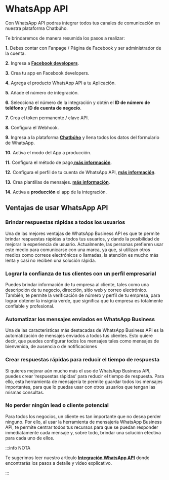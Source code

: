 # WhatsApp API

Con WhatsApp API podras integrar todos tus canales de comunicación en nuestra plataforma Chatbúho.

Te brindaremos de manera resumida los pasos a realizar:

**1.** Debes contar con Fanpage / Página de Facebook y ser administrador de la cuenta.

**2.** Ingresa a **[Facebook developers](https://developers.facebook.com/?locale=es_ES)**.

**3.** Crea tu app en Facebook developers.

**4.** Agrega el producto WhatsApp API a tu Aplicación.

**5.** Añade el número de integración.

**6.** Selecciona el número de la integración y obtén el **ID de número de teléfono** y **ID de cuenta de negocio**.

**7.** Crea el token permanente / clave API.

**8.** Configura el Webhook.

**9.** Ingresa a la plataforma **[Chatbúho](https://chat.buho.la/)** y llena todos los datos del formulario de WhatsApp.

**10.** Activa el modo del App a producción.

**11.** Configura el método de pago,**[más información](/docs/whatsapp-api-facebook/Como-agregar-una-tarjeta-de-crédito-o-débito-a-la-plataforma-de-WhatsApp-Business.md)**.

**12.** Configura el perfil de tu cuenta de WhatsApp API, **[más información](/docs/whatsapp-api-facebook/Añadir-foto-perfil.md)**.

**13.** Crea plantillas de mensajes. **[más información](/docs/configuracion-inicial/05-Plantillas-de-mensajes.md)**.

**14.** Activa a **producción** el app de la integración.

## Ventajas de usar WhatsApp API

### Brindar respuestas rápidas a todos los usuarios

Una de las mejores ventajas de WhatsApp Business API es que te permite brindar respuestas rápidas a todos tus usuarios, y dando la posibilidad de mejorar la experiencia de usuario. Actualmente, las personas prefieren usar este medio para comunicarse con una marca, ya que, si utilizan otros medios como correos electrónicos o llamadas, la atención es mucho más lenta y casi no reciben una solución rápida. 

### Lograr la confianza de tus clientes con un perfil empresarial 

Puedes brindar información de tu empresa al cliente, tales como una descripción de tu negocio, dirección, sitio web y correo electrónico. También, te permite la verificación de número y perfil de tu empresa, para lograr obtener la insignia verde, que significa que tu empresa es totalmente confiable y profesional. 

### Automatizar los mensajes enviados en WhatsApp Business

Una de las características más destacadas de WhatsApp Business API es la automatización de mensajes enviados a todos tus clientes. Esto quiere decir, que puedes configurar todos los mensajes tales como mensajes de bienvenida, de ausencia o de notificaciones

### Crear respuestas rápidas para reducir el tiempo de respuesta

Si quieres mejorar aún mucho más el uso de WhatsApp Business API, puedes crear ‘respuestas rápidas’ para reducir el tiempo de respuesta. Para ello, esta herramienta de mensajería te permite guardar todos los mensajes importantes, para que lo puedas usar con otros usuarios que tengan las mismas consultas. 

### No perder ningún lead o cliente potencial

Para todos los negocios, un cliente es tan importante que no desea perder ninguno. Por ello, al usar la herramienta de mensajería WhatsApp Business API, te permite centrar todos tus recursos para que se puedan responder inmediatamente cada mensaje y, sobre todo, brindar una solución efectiva para cada uno de ellos.


:::info NOTA

Te sugerimos leer nuestro artículo  **[Integración WhatsApp API](/docs/whatsapp-api-facebook/Pasos-para-la-integracion-de-WhatsApp-API.md)** donde encontrarás los pasos a detalle y video explicativo.

:::